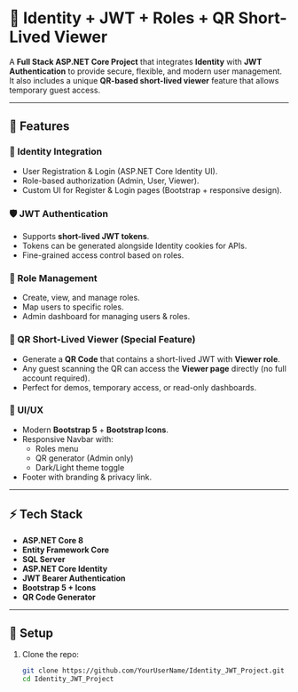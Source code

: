 # 🔐 Identity + JWT + Roles + QR Short-Lived Viewer

A **Full Stack ASP.NET Core Project** that integrates **Identity** with **JWT Authentication** to provide secure, flexible, and modern user management.  
It also includes a unique **QR-based short-lived viewer** feature that allows temporary guest access.

---

## 🚀 Features

### 🔑 Identity Integration
- User Registration & Login (ASP.NET Core Identity UI).
- Role-based authorization (Admin, User, Viewer).
- Custom UI for Register & Login pages (Bootstrap + responsive design).

### 🛡️ JWT Authentication
- Supports **short-lived JWT tokens**.
- Tokens can be generated alongside Identity cookies for APIs.
- Fine-grained access control based on roles.

### 👥 Role Management
- Create, view, and manage roles.
- Map users to specific roles.
- Admin dashboard for managing users & roles.

### 📱 QR Short-Lived Viewer (Special Feature)
- Generate a **QR Code** that contains a short-lived JWT with **Viewer role**.
- Any guest scanning the QR can access the **Viewer page** directly (no full account required).
- Perfect for demos, temporary access, or read-only dashboards.

### 🎨 UI/UX
- Modern **Bootstrap 5** + **Bootstrap Icons**.
- Responsive Navbar with:
  - Roles menu
  - QR generator (Admin only)
  - Dark/Light theme toggle
- Footer with branding & privacy link.

---




## ⚡ Tech Stack
- **ASP.NET Core  8**
- **Entity Framework Core**
- **SQL Server**
- **ASP.NET Core Identity**
- **JWT Bearer Authentication**
- **Bootstrap 5 + Icons**
- **QR Code Generator**

---

## 🔧 Setup

1. Clone the repo:
   ```bash
   git clone https://github.com/YourUserName/Identity_JWT_Project.git
   cd Identity_JWT_Project
